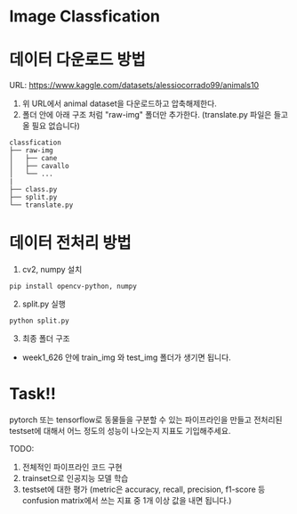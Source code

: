 # Image Classfication

# 데이터 다운로드 방법
URL:
https://www.kaggle.com/datasets/alessiocorrado99/animals10

1. 위 URL에서 animal dataset을 다운로드하고 압축해제한다.
2. 폴더 안에 아래 구조 처럼 "raw-img" 폴더만 추가한다. (translate.py 파일은 들고 올 필요 없습니다)

```
classfication
├── raw-img
│   ├── cane
│   ├── cavallo
│   └── ...
|
├── class.py
├── split.py
└── translate.py
``` 

# 데이터 전처리 방법

1. cv2, numpy 설치

``` 
pip install opencv-python, numpy
``` 
2. split.py 실행

``` 
python split.py
``` 

3. 최종 폴더 구조

- week1_626 안에 train_img 와 test_img 폴더가 생기면 됩니다.


# Task!!
pytorch 또는 tensorflow로 동물들을 구분할 수 있는 파이프라인을 만들고 전처리된 testset에 대해서 어느 정도의 성능이 나오는지 지표도 기입해주세요.

TODO:
1. 전체적인 파이프라인 코드 구현
2. trainset으로 인공지능 모델 학습
3. testset에 대한 평가 (metric은 accuracy, recall, precision, f1-score 등 confusion matrix에서 쓰는 지표 중 1개 이상 값을 내면 됩니다.)
